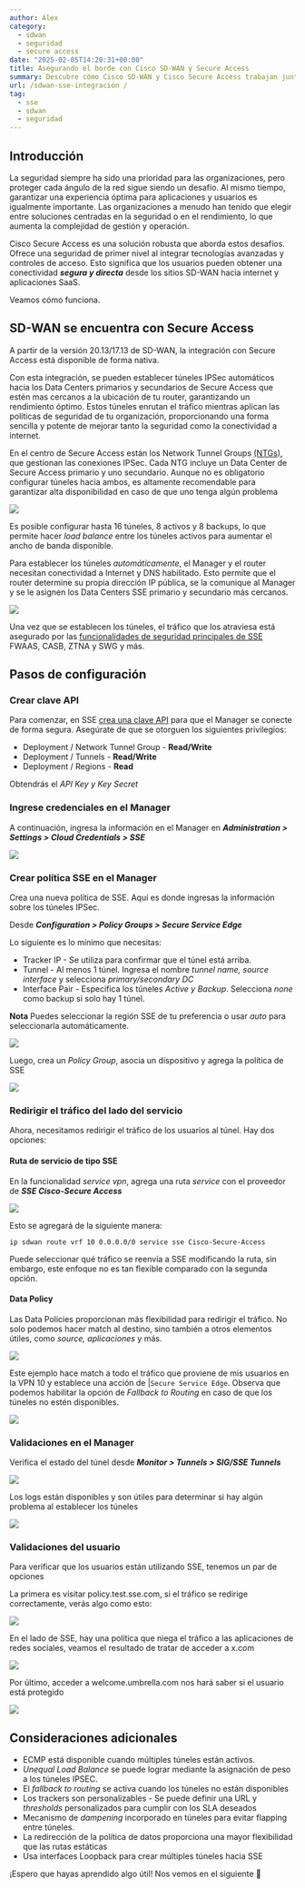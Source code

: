 ```yaml
---
author: Alex
category:
  - sdwan
  - seguridad
  - secure access
date: "2025-02-05T14:20:31+00:00"
title: Asegurando el borde con Cisco SD-WAN y Secure Access
summary: Descubre cómo Cisco SD-WAN y Cisco Secure Access trabajan juntos para mejorar el rendimiento y la seguridad de los usuarios en internet.
url: /sdwan-sse-integración /
tag:
  - sse
  - sdwan
  - seguridad
---
```

## Introducción

La seguridad siempre ha sido una prioridad para las organizaciones, pero proteger cada ángulo de la red sigue siendo un desafío. Al mismo tiempo, garantizar una experiencia óptima para aplicaciones y usuarios es igualmente importante. Las organizaciones a menudo han tenido que elegir entre soluciones centradas en la seguridad o en el rendimiento, lo que aumenta la complejidad de gestión y operación.

Cisco Secure Access es una solución robusta que aborda estos desafíos. Ofrece una seguridad de primer nivel al integrar tecnologías avanzadas y controles de acceso. Esto significa que los usuarios pueden obtener una conectividad **_segura y directa_** desde los sitios SD-WAN hacia internet y aplicaciones SaaS.

Veamos cómo funciona.

## SD-WAN se encuentra con Secure Access

A partir de la versión 20.13/17.13 de SD-WAN, la integración con Secure Access está disponible de forma nativa.

Con esta integración, se pueden establecer túneles IPSec automáticos hacia los Data Centers primarios y secundarios de Secure Access que estén mas cercanos a la ubicación de tu router, garantizando un rendimiento óptimo. Estos túneles enrutan el tráfico mientras aplican las políticas de seguridad de tu organización, proporcionando una forma sencilla y potente de mejorar tanto la seguridad como la conectividad a internet.

En el centro de Secure Access están los Network Tunnel Groups [(NTGs)](https://docs.sse.cisco.com/sse-user-guide/docs/manage-network-tunnel-groups), que gestionan las conexiones IPSec. Cada NTG incluye un Data Center de Secure Access primario y uno secundario. Aunque no es obligatorio configurar túneles hacia ambos, es altamente recomendable para garantizar alta disponibilidad en caso de que uno tenga algún problema

![](/wp-content/uploads/2025/02/sse-topo.png)

Es posible configurar hasta 16 túneles, 8 activos y 8 backups, lo que permite hacer _load balance_ entre los túneles activos para aumentar el ancho de banda disponible. 

Para establecer los túneles _automáticamente_, el Manager y el router necesitan conectividad a Internet y DNS habilitado. Esto permite que el router determine su propia dirección IP pública, se la comunique al Manager y se le asignen los Data Centers SSE primario y secundario más cercanos.

![](/wp-content/uploads/2025/02/get-ip.png)

Una vez que se establecen los túneles, el tráfico que los atraviesa está asegurado por las [funcionalidades de seguridad principales de SSE](https://www.cisco.com/c/en/us/products/collateral/security/secure-access/hybrid-workforcecloud-agile-security-s.html#ciscurezaccessprechovers) FWAAS, CASB, ZTNA y SWG y más.  

## Pasos de configuración

### Crear clave API 

Para comenzar, en SSE [crea una clave API](https://docs.sse.cisco.com/sse-user-guide/docs/add-secure-access-api-keys) para que el Manager se conecte de forma segura. Asegúrate de que se otorguen los siguientes privilegios:

- Deployment / Network Tunnel Group - **Read/Write**
- Deployment / Tunnels - **Read/Write**
- Deployment / Regions - **Read**

Obtendrás el _API Key y Key Secret_

### Ingrese credenciales en el Manager
A continuación, ingresa la información en el Manager en **_Administration > Settings > Cloud Credentials > SSE_**

![](/wp-content/uploads/2025/02/sse-config.png)

### Crear política SSE en el Manager

Crea una nueva política de SSE. Aquí es donde ingresas la información sobre los túneles IPSec. 

Desde **_Configuration > Policy Groups > Secure Service Edge_**

Lo siguiente es lo mínimo que necesitas:
- Tracker IP - Se utiliza para confirmar que el túnel está arriba.
- Tunnel - Al menos 1 túnel. Ingresa el nombre _tunnel name, source interface_ y selecciona _primary/secondary DC_
- Interface Pair - Especifica los túneles _Active y Backup_. Selecciona _none_ como backup si solo hay 1 túnel. 

**Nota** Puedes seleccionar la región SSE de tu preferencia o usar _auto_ para seleccionarla automáticamente.

![](/wp-content/uploads/2025/02/tunnel-config.png)

Luego, crea un _Policy Group_, asocia un dispositivo y agrega la política de SSE

![](/wp-Content/uploads/2025/02/Policyg.png)

### Redirigir el tráfico del lado del servicio

Ahora, necesitamos redirigir el tráfico de los usuarios al túnel. Hay dos opciones:

#### Ruta de servicio de tipo SSE 

En la funcionalidad _service vpn_, agrega una ruta _service_ con el proveedor de **_SSE Cisco-Secure Access_**

![](/wp-content/uploads/2025/02/static-sse.png)

Esto se agregará de la siguiente manera:

```
ip sdwan route vrf 10 0.0.0.0/0 service sse Cisco-Secure-Access
```

Puede seleccionar qué tráfico se reenvía a SSE modificando la ruta, sin embargo, este enfoque no es tan flexible  comparado con la segunda opción.

#### Data Policy

Las Data Policies proporcionan más flexibilidad para redirigir el tráfico. No solo podemos hacer match al destino, sino también a otros elementos útiles, como _source, aplicaciones_ y más.

![](/wp-content/uploads/2025/02/match-sse.png)

Este ejemplo hace match a todo el tráfico que proviene de mis usuarios en la VPN 10 y establece una acción de |`Secure Service Edge`. Observa que podemos habilitar la opción de _Fallback to Routing_ en caso de que los túneles no estén disponibles. 

![](/wp-content/uploads/2025/02/data-sse.png)

### Validaciones en el Manager

Verifica el estado del túnel desde **_Monitor > Tunnels > SIG/SSE Tunnels_**

![](/wp-content/uploads/2025/02/verify1.png)

Los logs están disponibles y son útiles para determinar si hay algún problema al establecer los túneles

![](/wp-content/uploads/2025/02/verify2.png)

### Validaciones del usuario

Para verificar que los usuarios están utilizando SSE, tenemos un par de opciones

La primera es visitar policy.test.sse.com, si el tráfico se redirige correctamente, verás algo como esto:

![](/wp-Content/uploads/2025/02/Policy-sse.png)

En el lado de SSE, hay una política que niega el tráfico a las aplicaciones de redes sociales, veamos el resultado de tratar de acceder a x.com 

![](/wp-content/uploads/2025/02/x-sse.png)

Por último, acceder a welcome.umbrella.com nos hará saber si el usuario está protegido  

![](/wp-Content/uploads/2025/02/Umbrella-sse.png)

## Consideraciones adicionales

- ECMP está disponible cuando múltiples túneles están activos.
- _Unequal Load Balance_ se puede lograr mediante la asignación de peso a los túneles IPSEC. 
- El _fallback to routing_  se activa cuando los túneles no están disponibles
- Los trackers son personalizables - Se puede definir una URL y _thresholds_ personalizados para cumplir con los SLA deseados
- Mecanismo de _dampening_ incorporado en túneles para evitar flapping entre túneles.
- La redirección de la política de datos proporciona una mayor flexibilidad que las rutas estáticas
- Usa interfaces Loopback para crear múltiples túneles hacia SSE

¡Espero que hayas aprendido algo útil! Nos vemos en el siguiente 👋